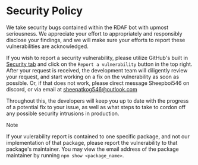 # Security Policy

We take security bugs contained within the RDAF bot with upmost seriousness. We appreciate your effort to appropriately and responsibly disclose your findings, and we will make sure your efforts to report these vulnerabilities are acknowledged.

If you wish to report a security vulnerability, please utilize GitHub's built in [Security tab](https://github.com/Sheepboi546KOG/Dutch-Protection/security) and click on the `Report a vulnerability` button in the top right.
After your request is received, the development team will diligently review your request, and start working on a fix on the vulnerability as soon as possible. Or, if that does not work, please direct message Sheepboi546 on discord, or via email at sheepatkog546@outlook.com

Throughout this, the developers will keep you up to date with the progress of a potential fix to your issue, as well as what steps to take to cordon off any possible security intrusions in production.

> [!NOTE]
> If your vulerability report is contained to one specific package, and not our implementation of that package, please report the vulnerability to that package's maintainer. You may view the email address of the package maintainer by running `npm show <package_name>`.
